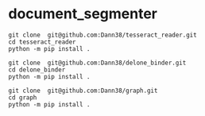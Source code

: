 # document_segmenter



```commandline
git clone  git@github.com:Dann38/tesseract_reader.git
cd tesseract_reader
python -m pip install .
```


```commandline
git clone  git@github.com:Dann38/delone_binder.git
cd delone_binder
python -m pip install .
```

```commandline
git clone  git@github.com:Dann38/graph.git
cd graph
python -m pip install .
```


